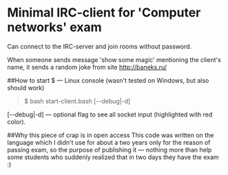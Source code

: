 # Minimal IRC-client for 'Computer networks' exam
Can connect to the IRC-server and join rooms without password.

When someone sends message 'show some magic' mentioning the client's name, it sends a random joke from site http://baneks.ru/

##How to start
$ — Linux console (wasn't tested on Windows, but also should work)
>$ bash start-client.bash [--debug|-d]

[--debug|-d] — optional flag to see all socket input (highlighted with red color).

##Why this piece of crap is in open access
This code was written on the language which I didn't use for about a two years only for the reason of passing exam, so the purpose of publishing it — nothing more than help some students who suddenly realized that in two days they have the exam :)